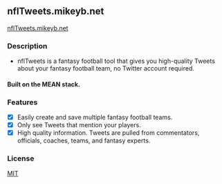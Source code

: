 ## nflTweets.mikeyb.net
[nflTweets.mikeyb.net](nflTweets.mikeyb.net)

### Description
- nflTweets is a fantasy football tool that gives you high-quality Tweets about your fantasy football team, no Twitter account required.

#### Built on the MEAN stack.

### Features
- [x] Easily create and save multiple fantasy football teams.
- [x] Only see Tweets that mention your players.
- [x] High quality information. Tweets are pulled from commentators, officials, coaches, teams, and fantasy experts. 

### License
[MIT](LICENSE)

